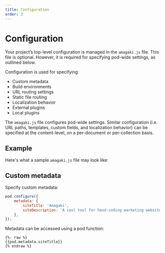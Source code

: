 ```yaml
---
title: Configuration
order: 3
---
```

# Configuration

Your project’s top-level configuration is managed in the `amagaki.js` file. This
file is optional. However, it is required for specifying pod-wide settings, as
outlined below.

Configuration is used for specifying:

- Custom metadata
- Build environments
- URL routing settings
- Static file routing
- Localization behavior
- External plugins
- Local plugins

The `amagaki.js` file configures pod-wide settings. Similar configuration (i.e.
URL paths, templates, custom fields, and localization behavior) can be specified
at the content-level, on a per-document or per-collection basis.

## Example

Here's what a sample `amagaki.js` file may look like:

## Custom metadata

Specify custom metadata:

```javascript
pod.configure({
    metadata: {
        siteTitle: 'Amagaki',
        siteDescription: 'A cool tool for hand-coding marketing websites.',
    },
});
```

Metadata can be accessed using a pod function:

```nunjucks
{%- raw %}
{{pod.metadata.siteTitle}}
{% endraw %}
```

